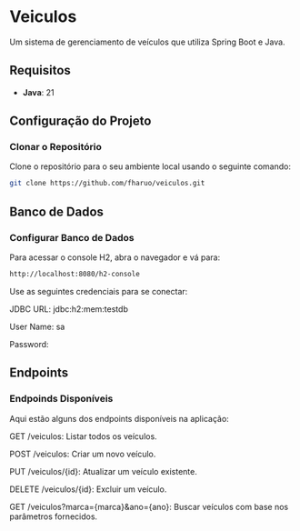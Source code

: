 # Veiculos

Um sistema de gerenciamento de veículos que utiliza Spring Boot e Java.

## Requisitos

- **Java**: 21

## Configuração do Projeto

### Clonar o Repositório

Clone o repositório para o seu ambiente local usando o seguinte comando:

```bash
git clone https://github.com/fharuo/veiculos.git
```

## Banco de Dados

### Configurar Banco de Dados

Para acessar o console H2, abra o navegador e vá para:

```bash
http://localhost:8080/h2-console
```

Use as seguintes credenciais para se conectar:

JDBC URL: jdbc:h2:mem:testdb

User Name: sa

Password:

## Endpoints

### Endpoinds Disponíveis

Aqui estão alguns dos endpoints disponíveis na aplicação:

GET /veiculos: Listar todos os veículos.

POST /veiculos: Criar um novo veículo.

PUT /veiculos/{id}: Atualizar um veículo existente.

DELETE /veiculos/{id}: Excluir um veículo.

GET /veiculos?marca={marca}&ano={ano}: Buscar veículos com base nos parâmetros fornecidos.

